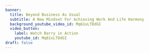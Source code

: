 ```yaml
---
banner:
  title: Beyond Business As Usual
  subtitle: A New Mindset For Achieving Work And Life Harmony
  background_youtube_video_id: Mq61xLTDdGI
  video_button:
    label: Watch Barry in Action
    youtube_id: Mq61xLTDdGI
draft: false
---
```


